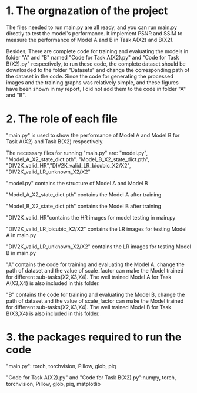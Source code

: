 # 1. The orgnazation of the project

The files needed to run main.py are all ready, and you can run main.py directly to test the model's performance. It implement PSNR and SSIM to measure the performance of Model A and B in Task A(X2) and B(X2). 

Besides, There are complete code for training and evaluating the models in folder "A" and "B" named "Code for Task A(X2).py" and "Code for Task B(X2).py" respectively, to run these code, the complete dataset should be downloaded to the folder "Datasets" and change the corresponding path of the dataset in the code. Since the code for generating the processed images and the training graphs was relatively simple, and these figures have been shown in my report, I did not add them to the code in folder "A" and "B".

# 2. The role of each file

"main.py" is used to show the performance of Model A and Model B for Task A(X2) and Task B(X2) respectively. 

The necessary files for running "main.py" are: "model.py", "Model_A_X2_state_dict.pth", "Model_B_X2_state_dict.pth", "DIV2K_valid_HR","DIV2K_valid_LR_bicubic_X2/X2", "DIV2K_valid_LR_unknown_X2/X2"
   
"model.py" contains the structure of Model A and Model B

"Model_A_X2_state_dict.pth" contains the Model A after training 

"Model_B_X2_state_dict.pth" contains the Model B after training 

"DIV2K_valid_HR"contains the HR images for model testing in main.py

"DIV2K_valid_LR_bicubic_X2/X2" contains the LR images for testing Model A in main.py

"DIV2K_valid_LR_unknown_X2/X2" contains the LR images for testing Model B in main.py

"A" contains the code for training and evaluating the Model A, change the path of dataset and the value of scale_factor can make the Model trained for different sub-tasks(X2,X3,X4). The well trained Model A for Task A(X3,X4) is also included in this folder.

"B" contains the code for training and evaluating the Model B, change the path of dataset and the value of scale_factor can make the Model trained for different sub-tasks(X2,X3,X4). The well trained Model B for Task B(X3,X4) is also included in this folder.

# 3. the packages required to run the code

"main.py": torch, torchvision, Pillow, glob, piq

"Code for Task A(X2).py" and "Code for Task B(X2).py":numpy, torch, torchvision, Pillow, glob, piq, matplotlib
   
  
   

